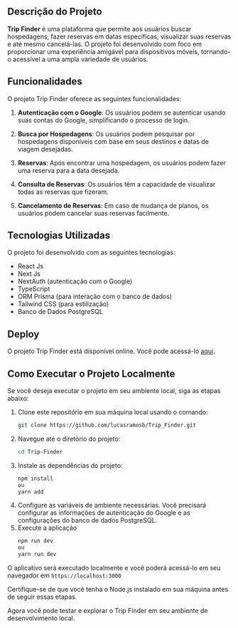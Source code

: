 ## Descrição do Projeto

**Trip Finder** é uma plataforma que permite aos usuários buscar hospedagens, fazer reservas em datas específicas, visualizar suas reservas e até mesmo cancelá-las. O projeto foi desenvolvido com foco em proporcionar uma experiência amigável para dispositivos móveis, tornando-o acessível a uma ampla variedade de usuários.

## Funcionalidades

O projeto Trip Finder oferece as seguintes funcionalidades:

1. **Autenticação com o Google**: Os usuários podem se autenticar usando suas contas do Google, simplificando o processo de login.

2. **Busca por Hospedagens**: Os usuários podem pesquisar por hospedagens disponíveis com base em seus destinos e datas de viagem desejadas.

3. **Reservas**: Após encontrar uma hospedagem, os usuários podem fazer uma reserva para a data desejada.

4. **Consulta de Reservas**: Os usuários têm a capacidade de visualizar todas as reservas que fizeram.

5. **Cancelamento de Reservas**: Em caso de mudança de planos, os usuários podem cancelar suas reservas facilmente.

## Tecnologias Utilizadas

O projeto foi desenvolvido com as seguintes tecnologias:

- React Js
- Next Js
- NextAuth (autenticação com o Google)
- TypeScript
- ORM Prisma (para interação com o banco de dados)
- Tailwind CSS (para estilização)
- Banco de Dados PostgreSQL

## Deploy

O projeto Trip Finder está disponível online. Você pode acessá-lo [aqui](https://trips-finder.vercel.app/).

## Como Executar o Projeto Localmente

Se você deseja executar o projeto em seu ambiente local, siga as etapas abaixo:

1. Clone este repositório em sua máquina local usando o comando:
   ```bash
   git clone https://github.com/lucasramosb/Trip_Finder.git
    ```
2. Navegue até o diretório do projeto:
   ```bash
   cd Trip-Finder
    ```
3. Instale as dependências do projeto:
   ```bash
   npm install
   ou
   yarn add
    ```
4. Configure as variáveis de ambiente necessárias. Você precisará configurar as informações de autenticação do Google e as configurações do banco de dados PostgreSQL.
5. Execute a aplicação
   ```bash
   npm run dev
   ou
   yarn run dev  
    ```

  O aplicativo será executado localmente e você poderá acessá-lo em seu navegador em `https://localhost:3000`
  
  Certifique-se de que você tenha o Node.js instalado em sua máquina antes de seguir essas etapas.
  
  Agora você pode testar e explorar o Trip Finder em seu ambiente de desenvolvimento local.



